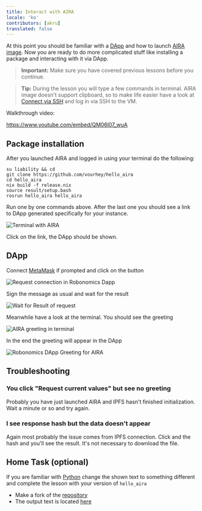 ```yaml
---
title: Interact with AIRA
locale: 'ko' 
contributors: [akru]
translated: false
---
```


At this point you should be familiar with a [DApp](/docs/get-weather-on-fuji-mountain/) and how to launch [AIRA image](/docs/aira-installation-on-vb/).
Now you are ready to do more complicated stuff like installing a package and interacting with it via DApp.

> **Important:**
> Make sure you have covered previous lessons before you continue.


> **Tip:**
> During the lesson you will type a few commands in terminal. AIRA image doesn't support clipboard, so to make life easier have a look at [Connect via SSH](/docs/aira-connecting-via-ssh/) and log in via SSH to the VM.

Walkthrough video:

https://www.youtube.com/embed/QM06l07_wuA

## Package installation

After you launched AIRA and logged in using your terminal do the following:

```
su liability && cd
git clone https://github.com/vourhey/hello_aira
cd hello_aira
nix build -f release.nix
source result/setup.bash
rosrun hello_aira hello_aira
```

Run one by one commands above. After the last one you should see a link to DApp generated specifically for your instance.

![Terminal with AIRA](../images/aira_hello_terminal.jpg "Terminal with AIRA")

Click on the link, the DApp should be shown.

## DApp 

Connect [MetaMask](http://metamask.io/) if prompted and click on the button

![Request connection in Robonomics Dapp](../images/aira_hello_dapp.jpg "Request connection in Robonomics Dapp")

Sign the message as usual and wait for the result

![Wait for Result of request](../images/aira_hello_dapp_2.jpg "Wait for Result of request")

Meanwhile have a look at the terminal. You should see the greeting

![AIRA greeting in terminal](../images/aira_hello_terminal_2.jpg "AIRA greeting in terminal")

In the end the greeting will appear in the DApp

![Robonomics DApp Greeting for AIRA](../images/aira_hello_dapp_3.jpg "Robonomics DApp Greeting for AIRA")

## Troubleshooting

### You click "Request current values" but see no greeting

Probably you have just launched AIRA and IPFS hasn't finished initialization. Wait a minute or so and try again.

### I see response hash but the data doesn't appear

Again most probably the issue comes from IPFS connection. Click and the hash and you'll see the result. It's not necessary to download the file.

## Home Task (optional)

If you are familiar with [Python](https://www.python.org/) change the shown text to something different and complete the lesson with your version of `hello_aira`

- Make a fork of the [repository](https://github.com/vourhey/hello_aira)
- The output text is located [here](https://github.com/Vourhey/hello_aira/blob/master/scripts/hello_aira#L45)
